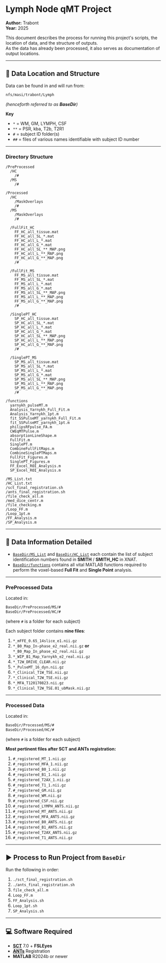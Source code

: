 # Lymph Node qMT Project
**Author:** Trabont  
**Year:** 2025  

This document describes the process for running this project's scripts, the location of data, and the structure of outputs.  
As the data has already been processed, it also serves as documentation of output locations.

---

## 📂 Data Location and Structure

Data can be found in and will run from:

```bash
nfs/masi/trabont/Lymph
````

*(henceforth referred to as **BaseDir**)*

**Key**

* `*`   = WM, GM, LYMPH, CSF
* `**`  = PSR, kba, T2b, T2R1
* `#`   = subject ID folder(s)
* `##`  = files of various names identifiable with subject ID number

---

### Directory Structure

```plaintext
/PreProcessed
  /HC
    /#
  /MS
    /#

/Processed
  /HC
    /MaskOverlays
    /#
  /MS
    /MaskOverlays
    /#

  /FullFit_HC
    FF_HC_all_tissue.mat
    FF_HC_all_SL_*.mat
    FF_HC_all_L_*.mat
    FF_HC_all_G_*.mat
    FF_HC_all_SL_**_MAP.png
    FF_HC_all_L_**_MAP.png
    FF_HC_all_G_**_MAP.png
    /#

  /FullFit_MS
    FF_MS_all_tissue.mat
    FF_MS_all_SL_*.mat
    FF_MS_all_L_*.mat
    FF_MS_all_G_*.mat
    FF_MS_all_SL_**_MAP.png
    FF_MS_all_L_**_MAP.png
    FF_MS_all_G_**_MAP.png
    /#

  /SinglePT_HC
    SP_HC_all_tissue.mat
    SP_HC_all_SL_*.mat
    SP_HC_all_L_*.mat
    SP_HC_all_G_*.mat
    SP_HC_all_SL_**_MAP.png
    SP_HC_all_L_**_MAP.png
    SP_HC_all_G_**_MAP.png
    /#

  /SinglePT_MS
    SP_MS_all_tissue.mat
    SP_MS_all_SL_*.mat
    SP_MS_all_L_*.mat
    SP_MS_all_G_*.mat
    SP_MS_all_SL_**_MAP.png
    SP_MS_all_L_**_MAP.png
    SP_MS_all_G_**_MAP.png
    /#

/functions
  yarnykh_pulseMT.m
  Analysis_Yarnykh_Full_Fit.m
  Analysis_Yarnykh_1pt.m
  fit_SSPulseMT_yarnykh_Full_Fit.m
  fit_SSPulseMT_yarnykh_1pt.m
  philipsRFpulse_FA.m
  CWEqMTPulse.m
  absorptionLineShape.m
  FullFit.m
  SinglePT.m
  CombineFullFitMaps.m
  CombineSinglePTMaps.m
  FullFit_Figures.m
  SinglePT_Figures.m
  FF_Excel_ROI_Analysis.m
  SP_Excel_ROI_Analysis.m

/MS_List.txt
/HC_List.txt
/sct_final_registration.sh
/ants_final_registration.sh
/file_check_all.m
/med_dice_centr.m
/file_checking.m
/Loop_FF.m
/Loop_1pt.m
/FF_Analysis.m
/SP_Analysis.m
```

---

## 📑 Data Information Detailed

* [`BaseDir/MS_List`](./MS_List.txt) and [`BaseDir/HC_List`](./HC_List.txt) each contain the list of subject identification numbers found in **SMITH** / **SMITH\_HC** in XNAT.
* [`BaseDir/functions`](./functions) contains all vital MATLAB functions required to perform the voxel-based **Full Fit** and **Single Point** analysis.

---

### PreProcessed Data

Located in:

```bash
BaseDir/PreProcessed/MS/#
BaseDir/PreProcessed/HC/#
```

(where `#` is a folder for each subject)

Each subject folder contains **nine files**:

1. `*_mFFE_0.65_14slice_e1.nii.gz`
2. `*_B0_Map_In-phase_e2_real.nii.gz` **or** `*_B0_Map_In_phase_e2_real.nii.gz`
3. `*_WIP_B1_Map_Yarnykh_e2_real.nii.gz`
4. `*_T2W_DRIVE_CLEAR.nii.gz`
5. `*_PulseMT_16_dyn.nii.gz`
6. `*_Clinical_T1W_TSE.nii.gz`
7. `*_Clinical_T2W_TSE.nii.gz`
8. `*_MFA_T120170823.nii.gz`
9. `*_Clinical_T2W_TSE.01_ubMask.nii.gz`

---

### Processed Data

Located in:

```bash
BaseDir/Processed/MS/#
BaseDir/Processed/HC/#
```

(where `#` is a folder for each subject)

**Most pertinent files after SCT and ANTs registration:**

1. `#_registered_MT_1.nii.gz`
2. `#_registered_MFA_1.nii.gz`
3. `#_registered_B0_1.nii.gz`
4. `#_registered_B1_1.nii.gz`
5. `#_registered_T2AX_1.nii.gz`
6. `#_registered_T1_1.nii.gz`
7. `#_registered_GM.nii.gz`
8. `#_registered_WM.nii.gz`
9. `#_registered_CSF.nii.gz`
10. `#_registered_LYMPH_ANTS.nii.gz`
11. `#_registered_MT_ANTS.nii.gz`
12. `#_registered_MFA_ANTS.nii.gz`
13. `#_registered_B0_ANTS.nii.gz`
14. `#_registered_B1_ANTS.nii.gz`
15. `#_registered_T2AX_ANTS.nii.gz`
16. `#_registered_T1_ANTS.nii.gz`

---

## ▶️ Process to Run Project from `BaseDir`

Run the following in order:

1. `./sct_final_registration.sh`
2. `./ants_final_registration.sh`
3. `file_check_all.m`
4. `Loop_FF.m`
5. `FF_Analysis.sh`
6. `Loop_1pt.sh`
7. `SP_Analysis.sh`

---

## 💻 Software Required

* **[SCT](https://spinalcordtoolbox.com/)** 7.0 + **FSLEyes**
* **[ANTs](http://stnava.github.io/ANTs/)** Registration
* **MATLAB** R2024b or newer
